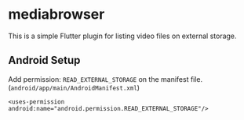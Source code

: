 # mediabrowser

This is a simple Flutter plugin for listing video files on external storage.

## Android Setup

Add permission: `READ_EXTERNAL_STORAGE` on the manifest file. (`android/app/main/AndroidManifest.xml`)

```
<uses-permission android:name="android.permission.READ_EXTERNAL_STORAGE"/>
```
